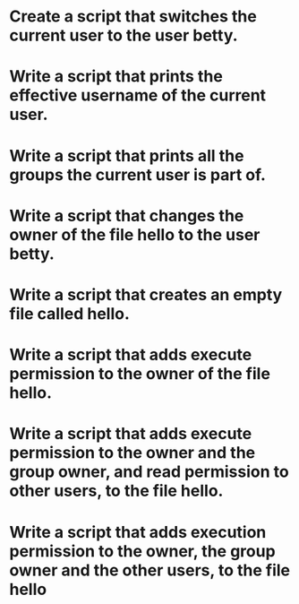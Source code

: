# Create a script that switches the current user to the user betty.
# Write a script that prints the effective username of the current user.
# Write a script that prints all the groups the current user is part of.
# Write a script that changes the owner of the file hello to the user betty.
# Write a script that creates an empty file called hello.
# Write a script that adds execute permission to the owner of the file hello.
# Write a script that adds execute permission to the owner and the group owner, and read permission to other users, to the file hello.
# Write a script that adds execution permission to the owner, the group owner and the other users, to the file hello

